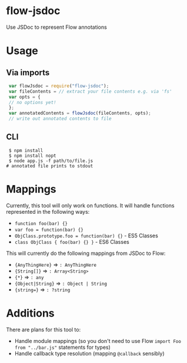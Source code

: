 # flow-jsdoc
Use JSDoc to represent Flow annotations

# Usage

## Via imports
```javascript
 var flowJsdoc = require("flow-jsdoc");
 var fileContents = // extract your file contents e.g. via 'fs'
 var opts = {
 // no options yet!
 };
 var annotatedContents = flowJsdoc(fileContents, opts);
 // write out annotated contents to file
```

## CLI
```
 $ npm install
 $ npm install nopt
 $ node app.js -f path/to/file.js
# annotated file prints to stdout
```

# Mappings
Currently, this tool will only work on functions. It will handle functions represented in the following ways:
 * `function foo(bar) {}`
 * `var foo = function(bar) {}`
 * `ObjClass.prototype.foo = function(bar) {}` - ES5 Classes
 * `class ObjClass { foo(bar) {} }` - ES6 Classes

This will currently do the following mappings from JSDoc to Flow:
 * `{AnyThingHere}` => `: AnyThingHere`
 * `{String[]}` => `: Array<String>`
 * `{*}` => `: any`
 * `{Object|String}` => `: Object | String`
 * `{string=}` => `: ?string`

# Additions
There are plans for this tool to:
 * Handle module mappings (so you don't need to use Flow `import Foo from "../bar.js"` statements for types)
 * Handle callback type resolution (mapping `@callback` sensibly)
